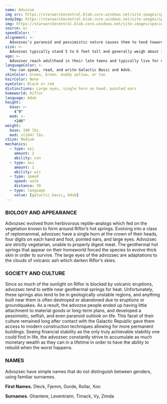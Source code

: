 ```yaml
---
name: Advozse
img src: https://starwars5ecentral.blob.core.windows.net/site-images/species/species_advozse.png
bodyImg: https://starwars5ecentral.blob.core.windows.net/site-images/species/species_advozse.png
img: https://starwars5ecentral.blob.core.windows.net/site-images/species/species_advozse.png
source: ec
speedColor: ''
alignment: >-
  Advozsec’s paranoid and pessimistic nature causes them to tend towards balanced alignments, particularly lawful balanced, though there are exceptions.
size: >-
  Advozsec typically stand 5 to 6 feet tall and generally weigh about 130 lbs. Regardless of your position in that range, your size is Medium.
age: >-
  Advozsec reach adulthood in their late teens and typically live for over half a century.
languageColor: >-
  You can speak, read, and write Galactic Basic and Advb. 
skinColor: Green, brown, muddy yellow, or tan
hairColor: None
eyeColor: Black or red
distinctions: Large eyes, single horn on head, pointed ears
homeworld: Riflor
language: Advb
height:
  base: >-
    4’9"
  mod: >-
    +2d6"
weight:
  base: 100 lbs.
  mod: x(2d4) lbs.
cSize: Medium
mechanics:
  - type: asi
    amount: 2
    ability: con
  - type: asi
    amount: 1
    ability: wis
  - type: speed
    speed: walk
    distance: 30
  - type: language
    value: [galactic_basic, Advb]
---
```

### BIOLOGY AND APPEARANCE
Advozsec evolved from herbivorous reptile-analogs which fed on the vegetation known to form around Riflor’s hot springs. Evolving into a class of reptomammal, advozsec have a single horn at the crown of their heads, four digits on each hand and foot, pointed ears, and large eyes. Advozsec are strictly vegetarian, unable to properly digest meat. The geothermal hot springs that appear on their homeworld forced the species to evolve thick skin in order to survive. The large eyes of the advozsec are adaptations to the clouds of volcanic ash which darken Riflor’s skies.

### SOCIETY AND CULTURE
Since so much of the sunlight on Riflor is blocked by volcanic eruptions, advozsec tend to settle near geothermal springs for heat. Unfortunately, these springs also tend to be in geologically unstable regions, and anything built near them is often destroyed or abandoned due to eruptions or groundquakes. As a result, the advozse people ended up having little attachment to material goods or long-term plans, and developed a pessimistic, selfish, and even paranoid outlook on life. This facet of their culture remained long after contact with the Galactic Republic gave them access to modern construction techniques allowing for more permanent buildings. Seeing financial stability as the only truly achievable stability one could find in life, the advozsec constantly strive to accumulate as much monetary wealth as they can in a lifetime in order to have the ability to rebuild when the worst happens.

### NAMES
Advozsec have simple names that do not distinguish between genders, using familiar surnames.

__First Names.__ Dleck, Fjemm, Gorde, Rollar, Xon

__Surnames.__ Ghantere, Leventraim, Timack, Vy, Zimda



    